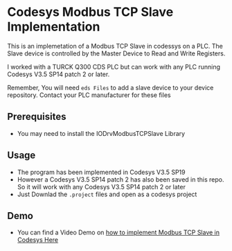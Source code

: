# Codesys Modbus TCP Slave Implementation

This is an implemetation of a Modbus TCP Slave in codessys on a PLC. The Slave device is controlled by the Master Device to Read and Write Registers. 

I worked with a TURCK Q300 CDS PLC but can work with any PLC running Codesys V3.5 SP14 patch 2 or later. 

Remember, You will need ```eds Files``` to add a slave device to your device repository. Contact your PLC manufacturer for these files

## Prerequisites
- You may need to install the IODrvModbusTCPSlave Library

## Usage
- The program has been implemented in Codesys V3.5 SP19
- However a Codesys V3.5 SP14 patch 2 has also been saved in this repo. So it will work with any Codesys V3.5 SP14 patch 2 or later
- Just Downlad the ```.project``` files and open as a codesys project

## Demo
- You can find a Video Demo on [how to implement Modbus TCP Slave in Codesys Here](https://www.youtube.com/watch?v=ywS966fEsuo)
